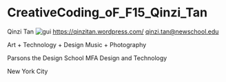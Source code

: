 # CreativeCoding_oF_F15_Qinzi_Tan
Qinzi Tan
![gui](images/gui.png)
https://qinzitan.wordpress.com/
qinzi.tan@newschool.edu

Art + Technology + Design
Music + Photography

Parsons the Design School
MFA Design and Technology

New York City

